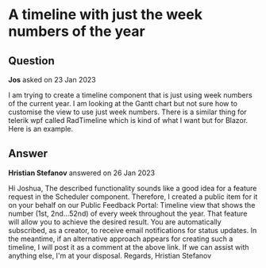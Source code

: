 # A timeline with just the week numbers of the year

## Question

**Jos** asked on 23 Jan 2023

I am trying to create a timeline component that is just using week numbers of the current year. I am looking at the Gantt chart but not sure how to customise the view to use just week numbers. There is a similar thing for telerik wpf called RadTimeline which is kind of what I want but for Blazor. Here is an example.

## Answer

**Hristian Stefanov** answered on 26 Jan 2023

Hi Joshua, The described functionality sounds like a good idea for a feature request in the Scheduler component. Therefore, I created a public item for it on your behalf on our Public Feedback Portal: Timeline view that shows the number (1st, 2nd...52nd) of every week throughout the year. That feature will allow you to achieve the desired result. You are automatically subscribed, as a creator, to receive email notifications for status updates. In the meantime, if an alternative approach appears for creating such a timeline, I will post it as a comment at the above link. If we can assist with anything else, I'm at your disposal. Regards, Hristian Stefanov

